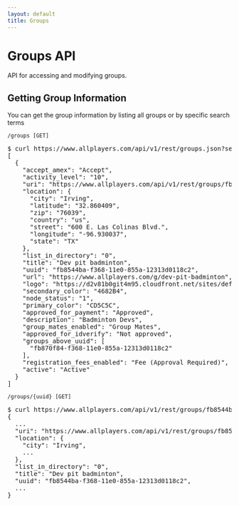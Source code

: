 ```yaml
---
layout: default
title: Groups
---
```


# Groups API

API for accessing and modifying groups.

## Getting Group Information

You can get the group information by listing all groups or by specific search terms

    /groups [GET]

<pre class="terminal">
$ curl https://www.allplayers.com/api/v1/rest/groups.json?search="Badminton+Devs"
[
  {
    "accept_amex": "Accept",
    "activity_level": "10",
    "uri": "https://www.allplayers.com/api/v1/rest/groups/fb8544ba-f368-11e0-855a-12313d0118c2",
    "location": {
      "city": "Irving",
      "latitude": "32.860409",
      "zip": "76039",
      "country": "us",
      "street": "600 E. Las Colinas Blvd.",
      "longitude": "-96.930037",
      "state": "TX"
    },
    "list_in_directory": "0",
    "title": "Dev pit badminton",
    "uuid": "fb8544ba-f368-11e0-855a-12313d0118c2",
    "url": "https://www.allplayers.com/g/dev-pit-badminton",
    "logo": "https://d2v81b0git4m95.cloudfront.net/sites/default/files/imagecache/profile_small/group_content_logo/logo1.png",
    "secondary_color": "4682B4",
    "node_status": "1",
    "primary_color": "CD5C5C",
    "approved_for_payment": "Approved",
    "description": "Badminton Devs",
    "group_mates_enabled": "Group Mates",
    "approved_for_idverify": "Not approved",
    "groups_above_uuid": [
      "fb870f84-f368-11e0-855a-12313d0118c2"
    ],
    "registration_fees_enabled": "Fee (Approval Required)",
    "active": "Active"
  }
]
</pre>

<a id="/groups/{uuid}"></a>

    /groups/{uuid} [GET]

<pre class="terminal">
$ curl https://www.allplayers.com/api/v1/rest/groups/fb8544ba-f368-11e0-855a-12313d0118c2.json
{
  ...
  "uri": "https://www.allplayers.com/api/v1/rest/groups/fb8544ba-f368-11e0-855a-12313d0118c2",
  "location": {
    "city": "Irving",
    ...
  },
  "list_in_directory": "0",
  "title": "Dev pit badminton",
  "uuid": "fb8544ba-f368-11e0-855a-12313d0118c2",
  ...
}
</pre>

